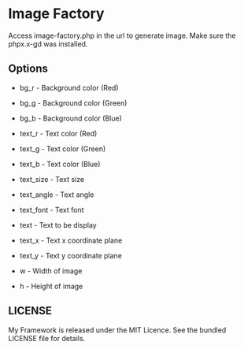 # Image Factory

Access image-factory.php in the url to generate image. Make sure the phpx.x-gd was installed.

## Options

- bg_r - Background color (Red)
- bg_g - Background color (Green)
- bg_b - Background color (Blue)

- text_r - Text color (Red)
- text_g - Text color (Green)
- text_b - Text color (Blue)

- text_size - Text size
- text_angle - Text angle
- text_font - Text font
- text - Text to be display

- text_x - Text x coordinate plane
- text_y - Text y coordinate plane

- w - Width of image
- h - Height of image

## LICENSE

My Framework is released under the MIT Licence. See the bundled LICENSE file for details.
